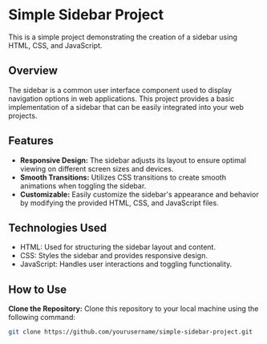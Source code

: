 # Simple Sidebar Project

This is a simple project demonstrating the creation of a sidebar using HTML, CSS, and JavaScript.

## Overview

The sidebar is a common user interface component used to display navigation options in web applications. This project provides a basic implementation of a sidebar that can be easily integrated into your web projects.

## Features

- **Responsive Design:** The sidebar adjusts its layout to ensure optimal viewing on different screen sizes and devices.
- **Smooth Transitions:** Utilizes CSS transitions to create smooth animations when toggling the sidebar.
- **Customizable:** Easily customize the sidebar's appearance and behavior by modifying the provided HTML, CSS, and JavaScript files.

## Technologies Used

- HTML: Used for structuring the sidebar layout and content.
- CSS: Styles the sidebar and provides responsive design.
- JavaScript: Handles user interactions and toggling functionality.

## How to Use

**Clone the Repository:** Clone this repository to your local machine using the following command:

   ```bash
   git clone https://github.com/yourusername/simple-sidebar-project.git

